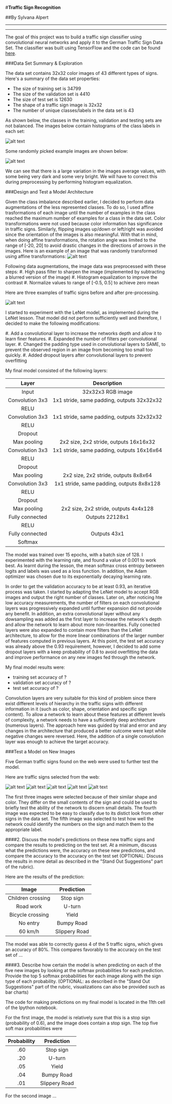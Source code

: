 #**Traffic Sign Recognition** 

##By Sylvana Alpert

---


[//]: # (Image References)

[image1]: ./examples/visualization.jpg "Visualization"
[image2]: ./examples/grayscale.jpg "Grayscaling"
[image3]: ./examples/random_noise.jpg "Random Noise"
[image4]: ./examples/placeholder.png "Traffic Sign 1"
[image5]: ./examples/placeholder.png "Traffic Sign 2"
[image6]: ./examples/placeholder.png "Traffic Sign 3"
[image7]: ./examples/placeholder.png "Traffic Sign 4"
[image8]: ./examples/placeholder.png "Traffic Sign 5"

---

The goal of this project was to build a traffic sign classifier using convolutional neural networks and apply it to the German Traffic Sign Data Set. The classifier was built using TensorFlow and the code can be found [here](https://github.com/sylvanaalpert/CarND-TrafficSigns-P2/blob/master/Traffic_Sign_Classifier.ipynb).

###Data Set Summary & Exploration

The data set contains 32x32 color images of 43 different types of signs. Here's a summary of the data set properties: 

* The size of training set is 34799
* The size of the validation set is 4410
* The size of test set is 12630
* The shape of a traffic sign image is 32x32
* The number of unique classes/labels in the data set is 43

As shown below, the classes in the training, validation and testing sets are not balanced. The images below contain histograms of the 
class labels in each set: 

![alt text][image1]

Some randomly picked example images are shown below:

![alt text][image1]

We can see that there is a large variation in the images average values, with some being very dark and some very bright. We will have to correct this during preprocessing by performing histogram equalization. 


###Design and Test a Model Architecture

Given the class imbalance described earlier, I decided to perform data augmentations of the less represented classes. To do so, I used affine trasformations of each image until the number of examples in the class reached the maximum number of examples for a class in the data set. Color transformations were not used because color information has significance in traffic signs. Similarly, flipping images up/down or left/right was avoided since the orientation of the images is also meaningful. With that in mind, when doing affine transformations, the rotation angle was limited to the range of [-20, 20] to avoid drastic changes in the directions of arrows in the images. 
Here is an example of an image that was randomly transformed using affine transformations: 
![alt text][image2]

Following data augmentations, the image data was preprocessed with these steps: 
#. High pass filter to sharpen the image (implemented by subtracting a blurred version of the image)
#. Histogram equalization to improve the contrast
#. Normalize values to range of [-0.5, 0.5] to achieve zero mean


Here are three examples of traffic signs before and after pre-processing.

![alt text][image2]


I started to experiment with the LeNet model, as implemented during the LeNet lesson. That model did not perform sufficiently well and therefore, I decided to make the following modifications: 

#. Add a convolutional layer to increase the networks depth and allow it to learn finer features. 
#. Expanded the number of filters per convolutional layer.
#. Changed the padding type used in convolutional layers to SAME, to prevent the observed region in an image from becoming too small too quickly.
#. Added dropout layers after convolutional layers to prevent overfitting

My final model consisted of the following layers:

| Layer         		|     Description	        					| 
|:---------------------:|:---------------------------------------------:| 
| Input         		| 32x32x3 RGB image   							| 
| Convolution 3x3     	| 1x1 stride, same padding, outputs 32x32x32 	|
| RELU					|												|
| Convolution 3x3     	| 1x1 stride, same padding, outputs 32x32x32 	|
| RELU					|												|
| Dropout				|												|
| Max pooling	      	| 2x2 size, 2x2 stride,  outputs 16x16x32 		|
| Convolution 3x3	    | 1x1 stride, same padding, outputs 16x16x64	|
| RELU					|												|
| Dropout				|												|
| Max pooling	      	| 2x2 size, 2x2 stride,  outputs 8x8x64 		|
| Convolution 3x3	    | 1x1 stride, same padding, outputs 8x8x128		|
| RELU					|												|
| Dropout				|												|
| Max pooling	      	| 2x2 size, 2x2 stride,  outputs 4x4x128 		|
| Fully connected		| Outputs 2*2*128x1								|
| RELU					|												|
| Fully connected		| Outputs 43x1									|
| Softmax				| 	        									|



The model was trained over 15 epochs, with a batch size of 128. I experimented with the learning rate, and found a value of 0.001 to work best. As learnt during the lesson, the mean softmax cross entropy between logits and labels was used as a loss function. In addition, the Adam optimizer was chosen due to its exponentially decaying learning rate. 


In order to get the validation accuracy to be at least 0.93, an iterative process was taken. I started by adapting the LeNet model to accept RGB images and output the right number of classes. Later on, after noticing hte low accuracy measurements, the number of filters on each convolutional layers was progressively expanded until further expansion did not provide any benefit. In addition, an extra convolutional layer without any dowsampling was added as the first layer to increase the network's depth and allow the network to learn about more non-linearities. Fully conected layers were also expanded to contain more filters than the LeNet architecture, to allow for the more linear combinations of the larger number of features computed in previous layers. At this point, the test set accuracy was already above the 0.93 requirement, however, I decided to add some dropout layers with a keep probability of 0.8 to avoid overfitting the data and improve performance on any new images fed through the network. 

My final model results were:
* training set accuracy of ?
* validation set accuracy of ? 
* test set accuracy of ?

Convolution layers are very suitable for this kind of problem since there exist different levels of hierarchy in the traffic signs with different information in it (such as color, shape, orientation and specific sign content). To allow a network to learn about these features at different levels of complexity, a network needs to have a sufficiently deep architecture (numerous layers). The approach here was guided by trial and error and any changes in the architecture that produced a better outcome were kept while negative changes were reversed. Here, the addition of a single convolution layer was enough to achieve the target accuracy.  
 

###Test a Model on New Images

Five German traffic signs found on the web were used to further test the model. 

Here are traffic signs selected from the web:

![alt text][image4] ![alt text][image5] ![alt text][image6] 
![alt text][image7] ![alt text][image8]

The first three images were selected because of their similar shape and color. They differ on the small contents of the sign and could be used to briefly test the ability of the network to discern small details. The fourth image was expected to be easy to classify due to its distict look from other signs in the data set. The fifth image was selected to test how well the network could identify the numbers on the sign and match them to the appropriate label. 

####2. Discuss the model's predictions on these new traffic signs and compare the results to predicting on the test set. At a minimum, discuss what the predictions were, the accuracy on these new predictions, and compare the accuracy to the accuracy on the test set (OPTIONAL: Discuss the results in more detail as described in the "Stand Out Suggestions" part of the rubric).

Here are the results of the prediction:

| Image			        |     Prediction	        					| 
|:---------------------:|:---------------------------------------------:| 
| Children crossing    	| Stop sign   									| 
| Road work   			| U-turn 										|
| Bicycle crossing		| Yield											|
| No entry	      		| Bumpy Road					 				|
| 60 km/h 				| Slippery Road      							|


The model was able to correctly guess 4 of the 5 traffic signs, which gives an accuracy of 80%. This compares favorably to the accuracy on the test set of ...

####3. Describe how certain the model is when predicting on each of the five new images by looking at the softmax probabilities for each prediction. Provide the top 5 softmax probabilities for each image along with the sign type of each probability. (OPTIONAL: as described in the "Stand Out Suggestions" part of the rubric, visualizations can also be provided such as bar charts)

The code for making predictions on my final model is located in the 11th cell of the Ipython notebook.

For the first image, the model is relatively sure that this is a stop sign (probability of 0.6), and the image does contain a stop sign. The top five soft max probabilities were

| Probability         	|     Prediction	        					| 
|:---------------------:|:---------------------------------------------:| 
| .60         			| Stop sign   									| 
| .20     				| U-turn 										|
| .05					| Yield											|
| .04	      			| Bumpy Road					 				|
| .01				    | Slippery Road      							|


For the second image ... 



